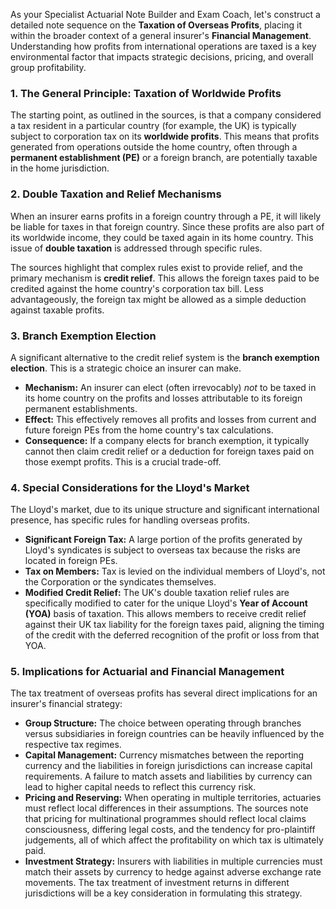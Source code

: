 As your Specialist Actuarial Note Builder and Exam Coach, let's construct a detailed note sequence on the **Taxation of Overseas Profits**, placing it within the broader context of a general insurer's **Financial Management**. Understanding how profits from international operations are taxed is a key environmental factor that impacts strategic decisions, pricing, and overall group profitability.

### **1\. The General Principle: Taxation of Worldwide Profits**

The starting point, as outlined in the sources, is that a company considered a tax resident in a particular country (for example, the UK) is typically subject to corporation tax on its **worldwide profits**. This means that profits generated from operations outside the home country, often through a **permanent establishment (PE)** or a foreign branch, are potentially taxable in the home jurisdiction.

### **2\. Double Taxation and Relief Mechanisms**

When an insurer earns profits in a foreign country through a PE, it will likely be liable for taxes in that foreign country. Since these profits are also part of its worldwide income, they could be taxed again in its home country. This issue of **double taxation** is addressed through specific rules.

The sources highlight that complex rules exist to provide relief, and the primary mechanism is **credit relief**. This allows the foreign taxes paid to be credited against the home country's corporation tax bill. Less advantageously, the foreign tax might be allowed as a simple deduction against taxable profits.

### **3\. Branch Exemption Election**

A significant alternative to the credit relief system is the **branch exemption election**. This is a strategic choice an insurer can make.

* **Mechanism:** An insurer can elect (often irrevocably) *not* to be taxed in its home country on the profits and losses attributable to its foreign permanent establishments.  
* **Effect:** This effectively removes all profits and losses from current and future foreign PEs from the home country's tax calculations.  
* **Consequence:** If a company elects for branch exemption, it typically cannot then claim credit relief or a deduction for foreign taxes paid on those exempt profits. This is a crucial trade-off.

### **4\. Special Considerations for the Lloyd's Market**

The Lloyd's market, due to its unique structure and significant international presence, has specific rules for handling overseas profits.

* **Significant Foreign Tax:** A large portion of the profits generated by Lloyd's syndicates is subject to overseas tax because the risks are located in foreign PEs.  
* **Tax on Members:** Tax is levied on the individual members of Lloyd's, not the Corporation or the syndicates themselves.  
* **Modified Credit Relief:** The UK's double taxation relief rules are specifically modified to cater for the unique Lloyd's **Year of Account (YOA)** basis of taxation. This allows members to receive credit relief against their UK tax liability for the foreign taxes paid, aligning the timing of the credit with the deferred recognition of the profit or loss from that YOA.

### **5\. Implications for Actuarial and Financial Management**

The tax treatment of overseas profits has several direct implications for an insurer's financial strategy:

* **Group Structure:** The choice between operating through branches versus subsidiaries in foreign countries can be heavily influenced by the respective tax regimes.  
* **Capital Management:** Currency mismatches between the reporting currency and the liabilities in foreign jurisdictions can increase capital requirements. A failure to match assets and liabilities by currency can lead to higher capital needs to reflect this currency risk.  
* **Pricing and Reserving:** When operating in multiple territories, actuaries must reflect local differences in their assumptions. The sources note that pricing for multinational programmes should reflect local claims consciousness, differing legal costs, and the tendency for pro-plaintiff judgements, all of which affect the profitability on which tax is ultimately paid.  
* **Investment Strategy:** Insurers with liabilities in multiple currencies must match their assets by currency to hedge against adverse exchange rate movements. The tax treatment of investment returns in different jurisdictions will be a key consideration in formulating this strategy.

